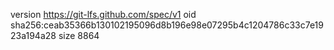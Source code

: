 version https://git-lfs.github.com/spec/v1
oid sha256:ceab35366b130102195096d8b196e98e07295b4c1204786c33c7e1923a194a28
size 8864
